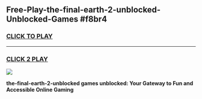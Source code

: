 
## Free-Play-the-final-earth-2-unblocked-Unblocked-Games #f8br4
<h3>
<a href="https://news.freeplayer.one?title=the-final-earth-2-unblocked&ref=8M">CLICK TO PLAY</a></h3>
<hr>

<h3>
<a href="https://news.freeplayer.one?title=the-final-earth-2-unblocked&ref=8M">CLICK 2 PLAY</a>
  
</h3>

<a href="https://news.freeplayer.one?title=the-final-earth-2-unblocked&ref=8M"><img src="https://clearcache.store/games.png"></a>


**the-final-earth-2-unblocked games unblocked: Your Gateway to Fun and Accessible Online Gaming**
